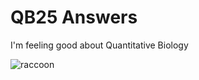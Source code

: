 # QB25 Answers

I'm feeling good about Quantitative Biology

![raccoon](https://bioart.niaid.nih.gov/api/bioarts/427/files/645138)
